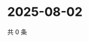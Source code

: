 # 2025-08-02

共 0 条

<!-- BEGIN ZHIHUVIDEO -->
<!-- 最后更新时间 Sat Aug 02 2025 20:21:23 GMT+0800 (China Standard Time) -->

<!-- END ZHIHUVIDEO -->

